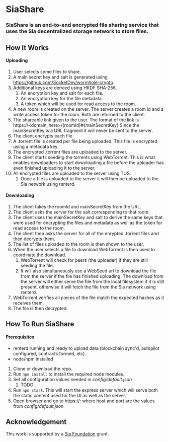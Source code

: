 # SiaShare
### SiaShare is an end-to-end encrypted file sharing service that uses the Sia decentralized storage network to store files.

## How It Works
#### Uploading
1. User selects some files to share.
2. A main secret key and salt is generated using https://github.com/SocketDev/wormhole-crypto.
3. Additional keys are dervied using HKDF SHA-256.
    1. An encryption key and salt for each file.
    2. An encryption key for the file metadata.
    3. A token which will be used for read access to the room.
4. A new room is created on the server. The server creates a room id and a write access token for the room. Both are returned to the client.
5. The shareable link given to the user. The format of the link is https://<domain_here>/{roomId}#{mainSecretKey} Since the mainSecretKey is a URL fragment it will never be sent to the server.
6. The client encrypts each file
7. A .torrent file is created per file being uploaded. This file is encrypted using a metadata key.
8. The encrypted .torrent files are uploaded to the server.
9. The client starts seeding the torrents using WebTorrent. This is what enables downloaders to start downloading a file before the uploader has even finished uploading it to the server.
10. All encrypted files are uploaded to the server using TUS.
    1. Once a file is uploaded to the server it will then be uploaded to the Sia network using renterd.

#### Downloading
1. The client takes the roomId and mainSecretKey from the URL.
2. The client asks the server for the salt corresponding to that room.
3. The client uses the mainSecretKey and salt to derive the same keys that were used for encrypting the files and metadata as well as the token for read access to the room.
4. The client then asks the server for all of the enrypted .torrent files and then decrypts them.
5. The list of files uploaded to the room is then shown to the user.
6. When the user selects a file to download WebTorrent is then used to coordinate the download.
    1. WebTorrent will check for peers (the uploader) if they are still seeding the file.
    2. It will also simultaneously use a WebSeed url to download the file from the server if the file has finished uploading. The download from the server will either serve the file from the local filesystem if it is still present, otherwise it will fetch the file from the Sia network using renterd.
7. WebTorrent verifies all pieces of the file match the expected hashes as it receives them.
8. The file is then decrypted.

## How To Run SiaShare
#### Prerequisites
- renterd running and ready to upload data (blockchain sync'd, autopilot configured, contracts formed, etc).
- node/npm installed

1. Clone or download the repo.
2. Run `npm install` to install the required node modules.
3. Set all configuration values needed in *config/default.json*
    1. TODO
4. Run `npm start`. This will start the express server which will serve both the static content used for the UI as well as the server.
5. Open browser and go to https://<host>:<port> where host and port are the values from *config/default.json*

## Acknowledgement
This work is supported by a [Sia Foundation](https://sia.tech/) grant.
